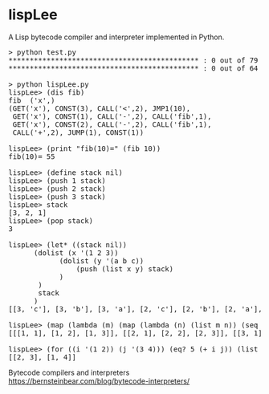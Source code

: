 # lispLee
A Lisp bytecode compiler and interpreter implemented in Python.
<pre>
> python test.py
********************************************* : 0 out of 79 tests fail.
********************************************* : 0 out of 64 tests fail.

> python lispLee.py
lispLee> (dis fib)
fib <lambda> ('x',)
(GET('x'), CONST(3), CALL('<',2), JMP1(10), 
 GET('x'), CONST(1), CALL('-',2), CALL('fib',1), 
 GET('x'), CONST(2), CALL('-',2), CALL('fib',1), 
 CALL('+',2), JUMP(1), CONST(1))

lispLee> (print "fib(10)=" (fib 10))
fib(10)= 55

lispLee> (define stack nil)
lispLee> (push 1 stack)
lispLee> (push 2 stack)
lispLee> (push 3 stack)
lispLee> stack
[3, 2, 1]
lispLee> (pop stack)
3

lispLee> (let* ((stack nil))
      (dolist (x '(1 2 3))
            (dolist (y '(a b c))
                (push (list x y) stack)
            )
       )
       stack
      )
[[3, 'c'], [3, 'b'], [3, 'a'], [2, 'c'], [2, 'b'], [2, 'a'], [1, 'c'], [1, 'b'], [1, 'a']]

lispLee> (map (lambda (m) (map (lambda (n) (list m n)) (seq 1 4))) (seq 1 4))
[[[1, 1], [1, 2], [1, 3]], [[2, 1], [2, 2], [2, 3]], [[3, 1], [3, 2], [3, 3]]]

lispLee> (for ((i '(1 2)) (j '(3 4))) (eq? 5 (+ i j)) (list i j)))
[[2, 3], [1, 4]]
</pre>

Bytecode compilers and interpreters<br>
https://bernsteinbear.com/blog/bytecode-interpreters/
